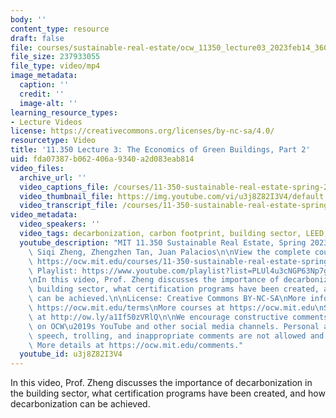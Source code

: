 ```yaml
---
body: ''
content_type: resource
draft: false
file: courses/sustainable-real-estate/ocw_11350_lecture03_2023feb14_360p_16_9.mp4
file_size: 237933055
file_type: video/mp4
image_metadata:
  caption: ''
  credit: ''
  image-alt: ''
learning_resource_types:
- Lecture Videos
license: https://creativecommons.org/licenses/by-nc-sa/4.0/
resourcetype: Video
title: '11.350 Lecture 3: The Economics of Green Buildings, Part 2'
uid: fda07387-b062-406a-9340-a2d083eab814
video_files:
  archive_url: ''
  video_captions_file: /courses/11-350-sustainable-real-estate-spring-2023/1Z3tNN1r7SBoNIFr5575TmREY-dfDAZ_d_transcript.webvtt
  video_thumbnail_file: https://img.youtube.com/vi/u3j8Z82I3V4/default.jpg
  video_transcript_file: /courses/11-350-sustainable-real-estate-spring-2023/1Z3tNN1r7SBoNIFr5575TmREY-dfDAZ_d_transcript.pdf
video_metadata:
  video_speakers: ''
  video_tags: decarbonization, carbon footprint, building sector, LEED, passive house
  youtube_description: "MIT 11.350 Sustainable Real Estate, Spring 2023\nInstructors:\
    \ Siqi Zheng, Zhengzhen Tan, Juan Palacios\n\nView the complete course (or resource):\
    \ https://ocw.mit.edu/courses/11-350-sustainable-real-estate-spring-2023/\nYouTube\
    \ Playlist: https://www.youtube.com/playlist?list=PLUl4u3cNGP63Np7g0Xtk939LL9OwJ-OuW\n\
    \nIn this video, Prof. Zheng discusses the importance of decarbonization in the\
    \ building sector, what certification programs have been created, and how decarbonization\
    \ can be achieved.\n\nLicense: Creative Commons BY-NC-SA\nMore information at\
    \ https://ocw.mit.edu/terms\nMore courses at https://ocw.mit.edu\nSupport OCW\
    \ at http://ow.ly/a1If50zVRlQ\n\nWe encourage constructive comments and discussion\
    \ on OCW\u2019s YouTube and other social media channels. Personal attacks, hate\
    \ speech, trolling, and inappropriate comments are not allowed and may be removed.\
    \ More details at https://ocw.mit.edu/comments."
  youtube_id: u3j8Z82I3V4
---
```

In this video, Prof. Zheng discusses the importance of decarbonization in the building sector, what certification programs have been created, and how decarbonization can be achieved.